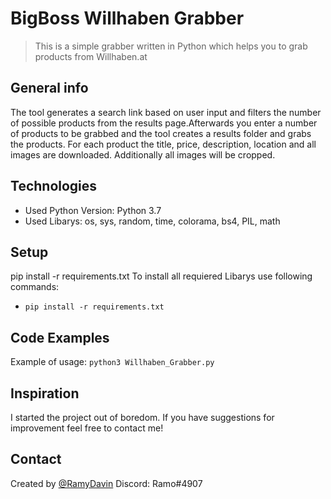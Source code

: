 # BigBoss Willhaben Grabber
> This is a simple grabber written in Python which helps you to grab products from Willhaben.at

## General info
The tool generates a search link based on user input and filters the number of possible products from the results page.Afterwards you enter a number of products to be grabbed and the tool creates a results folder and grabs the products. For each product the title, price, description, location and all images are downloaded. Additionally all images will be cropped.

## Technologies
* Used Python Version: Python 3.7
* Used Libarys: os, sys, random, time, colorama, bs4, PIL, math 

## Setup
pip install -r requirements.txt
To install all requiered Libarys use following commands:
* `pip install -r requirements.txt`

## Code Examples
Example of usage:
`python3 Willhaben_Grabber.py`

## Inspiration
I started the project out of boredom. If you have suggestions for improvement feel free to contact me!

## Contact
Created by [@RamyDavin](https://github.com/RamyDavin)
Discord: Ramo#4907
